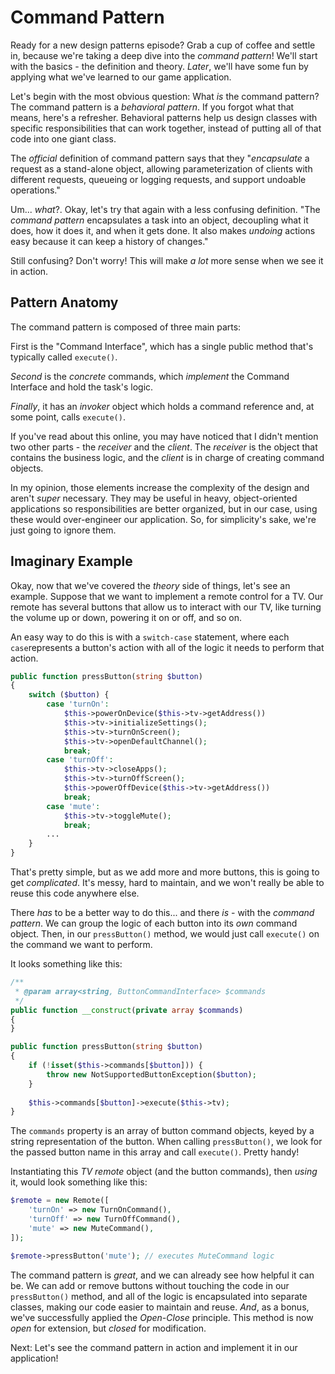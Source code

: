 # Command Pattern

Ready for a new design patterns episode? Grab a cup of coffee and settle in,
because we're taking a deep dive into the *command pattern*! We'll start with
the basics - the definition and theory. *Later*, we'll have some fun by applying
what we've learned to our game application.

Let's begin with the most obvious question: What *is* the command pattern?
The command pattern is a *behavioral pattern*. If you forgot what that means, here's
a refresher. Behavioral patterns help us design classes with specific
responsibilities that can work together, instead of putting all of that code into one giant class.

The *official* definition of command pattern says that they "*encapsulate* a
request as a stand-alone object, allowing parameterization of clients with
different requests, queueing or logging requests, and support undoable operations."

Um... *what*?. Okay, let's try that again with a less confusing definition.
"The *command pattern* encapsulates a task into an object, decoupling what it does,
how it does it, and when it gets done. It also makes *undoing* actions
easy because it can keep a history of changes."

Still confusing? Don't worry! This will make *a lot* more sense when we see it in action.

## Pattern Anatomy

The command pattern is composed of three main parts:

First is the "Command Interface", which has a single public method that's
typically called `execute()`.

*Second* is the *concrete* commands, which *implement* the Command Interface and
hold the task's logic.

*Finally*, it has an *invoker* object which holds a command reference and, at
some point, calls `execute()`.

If you've read about this online, you may have noticed that I didn't mention two
other parts - the *receiver* and the *client*. The *receiver* is the object that
contains the business logic, and the *client* is in charge of creating command objects.

In my opinion, those elements increase the complexity of the design and aren't
*super* necessary. They may be useful in heavy, object-oriented applications so
responsibilities are better organized, but in our case, using these would
over-engineer our application. So, for simplicity's sake, we're just going to
ignore them.

## Imaginary Example

Okay, now that we've covered the *theory* side of things, let's see an example.
Suppose that we want to implement a remote control for a TV. Our remote has several
buttons that allow us to interact with our TV, like turning the volume up or down,
powering it on or off, and so on.

An easy way to do this is with a `switch-case` statement, where each `case`represents
a button's action with all of the logic it needs to perform that action.

```php
public function pressButton(string $button)
{
    switch ($button) {
        case 'turnOn':
            $this->powerOnDevice($this->tv->getAddress())
            $this->tv->initializeSettings();
            $this->tv->turnOnScreen();
            $this->tv->openDefaultChannel();
            break;
        case 'turnOff':
            $this->tv->closeApps();
            $this->tv->turnOffScreen();
            $this->powerOffDevice($this->tv->getAddress())
            break;
        case 'mute':
            $this->tv->toggleMute();
            break;
        ...
    }
}
```

That's pretty simple, but as we add more and more buttons, this is going
to get *complicated*. It's messy, hard to maintain, and we won't really be able to
reuse this code anywhere else.

There *has* to be a better way to do this... and there *is* - with the *command pattern*.
We can group the logic of each button into its *own* command object. Then,
in our `pressButton()` method, we would just call `execute()` on the command we want to perform.

It looks something like this:

```php
/**
 * @param array<string, ButtonCommandInterface> $commands
 */
public function __construct(private array $commands)
{
}

public function pressButton(string $button)
{
    if (!isset($this->commands[$button])) {
        throw new NotSupportedButtonException($button);
    }
    
    $this->commands[$button]->execute($this->tv);
}
```

The `commands` property is an array of button command objects, keyed by a string representation
of the button. When calling `pressButton()`, we look for the passed button name in this array
and call `execute()`. Pretty handy!

Instantiating this *TV remote* object (and the button commands), then *using* it, would look
something like this:

```php
$remote = new Remote([
    'turnOn' => new TurnOnCommand(),
    'turnOff' => new TurnOffCommand(),
    'mute' => new MuteCommand(),
]);

$remote->pressButton('mute'); // executes MuteCommand logic
```

The command pattern is *great*, and we can already see how helpful it can be.
We can add or remove buttons without touching the code in our `pressButton()` method,
and all of the logic is encapsulated into separate classes, making our
code easier to maintain and reuse. *And*, as a bonus, we've successfully applied
the *Open-Close* principle. This method is now *open* for extension, but *closed* for modification.

Next: Let's see the command pattern in action and implement it in our application!
